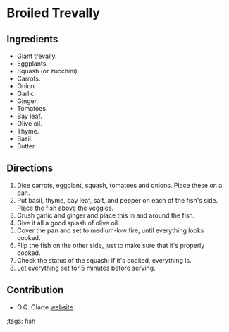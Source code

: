 # Broiled Trevally

## Ingredients
- Giant trevally.
- Eggplants.
- Squash (or zucchini).
- Carrots.
- Onion.
- Garlic.
- Ginger.
- Tomatoes.
- Bay leaf.
- Olive oil.
- Thyme.
- Basil.
- Butter.

## Directions

1. Dice carrots, eggplant, squash, tomatoes and onions. Place these on a pan.
2. Put basil, thyme, bay leaf, salt, and pepper on each of the fish's side.
   Place the fish above the veggies.
3. Crush garlic and ginger and place this in and around the fish.
4. Give it all a good splash of olive oil.
5. Cover the pan and set to medium-low fire, until everything looks cooked.
6. Flip the fish on the other side, just to make sure that it's properly cooked.
7. Check the status of the squash: if it's cooked, everything is.
8. Let everything set for 5 minutes before serving.

## Contribution
- O.Q. Olarte [website](https://oqolarte.github.io).

;tags: fish
